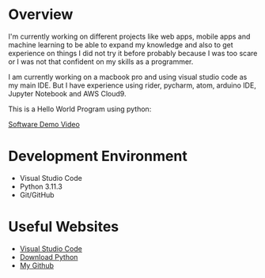 # Overview

I'm currently working on different projects like web apps, mobile apps and machine learning to be able to expand my knowledge and also to get experience on things I did not try it before probably because I was too scare or I was not that confident on my skills as a programmer. 

I am currently working on a macbook pro and using visual studio code as my main IDE. But I have experience using rider, pycharm, atom, arduino IDE, Jupyter Notebook and AWS Cloud9.

This is a Hello World Program using python: 

[Software Demo Video](https://youtu.be/g2ylNxS-SyQ)

# Development Environment

* Visual Studio Code
* Python 3.11.3
* Git/GitHub

# Useful Websites

* [Visual Studio Code](https://code.visualstudio.com/download)
* [Download Python](https://www.python.org/downloads/)
* [My Github](https://github.com/frankBYUI1?tab=repositories)

